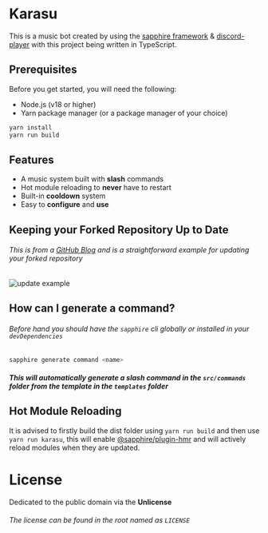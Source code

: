 # Karasu

This is a music bot created by using the [sapphire framework][sapphire] & [discord-player][discord-player] with this project being written in TypeScript.

## Prerequisites

Before you get started, you will need the following:

- Node.js (v18 or higher)
- Yarn package manager (or a package manager of your choice)

```sh
yarn install
yarn run build
```

## Features

- A music system built with **slash** commands
- Hot module reloading to **never** have to restart
- Built-in **cooldown** system
- Easy to **configure** and **use**


## Keeping your Forked Repository Up to Date

###### This is from a [GitHub Blog][github] and is a straightforward example for updating your forked repository

![update example](https://i0.wp.com/user-images.githubusercontent.com/7900087/117183982-10df5d80-ad8d-11eb-9570-0a95bc1bf6bb.gif?ssl=1)

## How can I generate a command?

###### Before hand you should have the `sapphire` cli globally or installed in your `devDependencies`

```sh
sapphire generate command <name>
```

##### This will automatically generate a slash command in the `src/commands` folder from the template in the `templates` folder

## Hot Module Reloading

It is advised to firstly build the dist folder using `yarn run build` and then use `yarn run karasu`, this will enable [@sapphire/plugin-hmr][sapphire-hmr] and will actively reload modules when they are updated.

# License

Dedicated to the public domain via the **Unlicense**
###### The license can be found in the root named as `LICENSE`

[github]: https://github.blog/changelog/2021-05-06-sync-an-out-of-date-branch-of-a-fork-from-the-web/
[sapphire]: https://github.com/sapphiredev/framework
[sapphire-hmr]: https://www.npmjs.com/package/@sapphire/plugin-hmr
[discord-player]: https://github.com/Androz2091/discord-player/tree/develop
